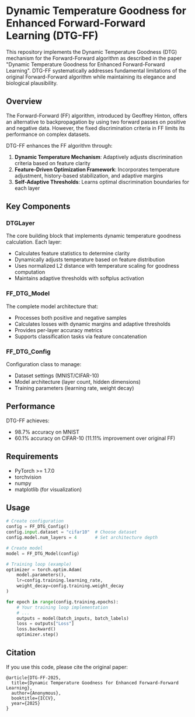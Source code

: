 # Dynamic Temperature Goodness for Enhanced Forward-Forward Learning (DTG-FF)

This repository implements the Dynamic Temperature Goodness (DTG) mechanism for the Forward-Forward algorithm as described in the paper "Dynamic Temperature Goodness for Enhanced Forward-Forward Learning". DTG-FF systematically addresses fundamental limitations of the original Forward-Forward algorithm while maintaining its elegance and biological plausibility.

## Overview

The Forward-Forward (FF) algorithm, introduced by Geoffrey Hinton, offers an alternative to backpropagation by using two forward passes on positive and negative data. However, the fixed discrimination criteria in FF limits its performance on complex datasets.

DTG-FF enhances the FF algorithm through:

1. **Dynamic Temperature Mechanism**: Adaptively adjusts discrimination criteria based on feature clarity
2. **Feature-Driven Optimization Framework**: Incorporates temperature adjustment, history-based stabilization, and adaptive margins
3. **Self-Adaptive Thresholds**: Learns optimal discrimination boundaries for each layer

## Key Components

### DTGLayer

The core building block that implements dynamic temperature goodness calculation. Each layer:
- Calculates feature statistics to determine clarity
- Dynamically adjusts temperature based on feature distribution
- Uses normalized L2 distance with temperature scaling for goodness computation
- Maintains adaptive thresholds with softplus activation

### FF_DTG_Model

The complete model architecture that:
- Processes both positive and negative samples
- Calculates losses with dynamic margins and adaptive thresholds
- Provides per-layer accuracy metrics
- Supports classification tasks via feature concatenation

### FF_DTG_Config

Configuration class to manage:
- Dataset settings (MNIST/CIFAR-10)
- Model architecture (layer count, hidden dimensions)
- Training parameters (learning rate, weight decay)

## Performance

DTG-FF achieves:
- 98.7% accuracy on MNIST
- 60.1% accuracy on CIFAR-10 (11.11% improvement over original FF)

## Requirements

- PyTorch >= 1.7.0
- torchvision
- numpy
- matplotlib (for visualization)

## Usage

```python
# Create configuration
config = FF_DTG_Config()
config.input.dataset = "cifar10"  # Choose dataset
config.model.num_layers = 4       # Set architecture depth

# Create model
model = FF_DTG_Model(config)

# Training loop (example)
optimizer = torch.optim.Adam(
    model.parameters(), 
    lr=config.training.learning_rate,
    weight_decay=config.training.weight_decay
)

for epoch in range(config.training.epochs):
    # Your training loop implementation
    # ...
    outputs = model(batch_inputs, batch_labels)
    loss = outputs["Loss"]
    loss.backward()
    optimizer.step()
```

## Citation

If you use this code, please cite the original paper:

```
@article{DTG-FF-2025,
  title={Dynamic Temperature Goodness for Enhanced Forward-Forward Learning},
  author={Anonymous},
  booktitle={ICCV},
  year={2025}
}
```